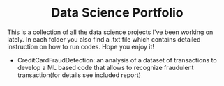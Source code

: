 # <center> Data Science Portfolio

This is a collection of all the data science projects I've been working on lately. In each folder you also find a .txt file which contains detailed instruction on how to run codes. Hope you enjoy it!

- CreditCardFraudDetection: an analysis of a dataset of transactions to develop a ML based code that allows to recognize fraudulent transaction(for details see included report)